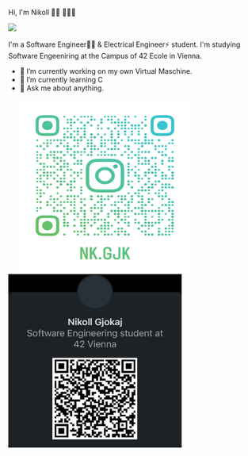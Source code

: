 Hi, I'm Nikoll  👋🏻 🧑🏻‍💻

<a href="https://www.42vienna.com/bewerbung/?gclid=Cj0KCQjwqoibBhDUARIsAH2OpWg4u53DRd-TsD7nheSeyPgLNdj1NF3xg8bbXBECb1wNGZy8ne4MMvsaAo1AEALw_wcB">
<img src= "https://media-exp1.licdn.com/dms/image/D4D16AQENFYfzitZ4_g/profile-displaybackgroundimage-shrink_350_1400/0/1665241654995?e=1672876800&v=beta&t=jYtSVKTP43QRlCztOYiLnT6ALwj0wYm73sv4N2UzlCk" target="_blank">
<a/>




<p>
I'm a Software Engineer👨‍💻 & Electrical Engineer⚡ student.
I'm studying Software Engeeniring at the Campus of 42 Ecole in Vienna.


- 🔭 I’m currently working on my own Virtual Maschine.
- 🌱 I’m currently learning C
- 💬 Ask me about anything.

 
 
  
 
  
  
  
</p>

 <a href="https://www.instagram.com/nk.gjk/">
  <img src="https://github.com/nixknameee/nixknameee/blob/main/nk.gjk_qr.png?raw=true"
       width="350" height="350" target="_blank" hspace="20">
 <a/>
  
 <a href="https://www.linkedin.com/in/nikoll-gjokaj-929249240/">
  <img src="https://github.com/nixknameee/nixknameee/blob/main/LinkedIn.jpeg?raw=true"
       width="350" height="350" target="_blank"> 
 <a/>
